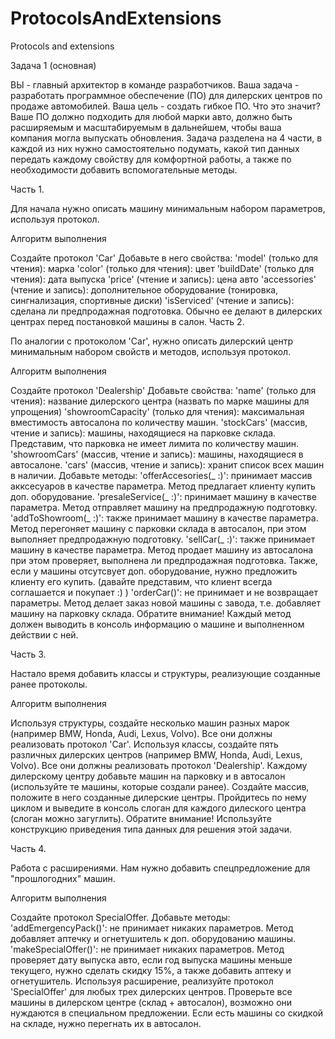 # ProtocolsAndExtensions
 Protocols and  extensions


Задача 1 (основная)

ВЫ - главный архитектор в команде разработчиков. Ваша задача - разработать программное обеспечение (ПО) для дилерских центров по продаже автомобилей. Ваша цель - создать гибкое ПО. Что это значит? Ваше ПО должно подходить для любой марки авто, должно быть расширяемым и масштабируемым в дальнейшем, чтобы ваша компания могла выпускать обновления. Задача разделена на 4 части, в каждой из них нужно самостоятельно подумать, какой тип данных передать каждому свойству для комфортной работы, а также по необходимости добавить вспомогательные методы.

Часть 1.

Для начала нужно описать машину минимальным набором параметров, используя протокол.

Алгоритм выполнения

Создайте протокол 'Car'
Добавьте в него свойства:
'model' (только для чтения): марка
'color' (только для чтения): цвет
'buildDate' (только для чтения): дата выпуска
'price' (чтение и запись): цена авто
'accessories' (чтение и запись): дополнительное оборудование (тонировка, сингнализация, спортивные диски)
'isServiced' (чтение и запись): сделана ли предпродажная подготовка. Обычно ее делают в дилерских центрах перед постановкой машины в салон.
Часть 2.

По аналогии с протоколом 'Car', нужно описать дилерский центр минимальным набором свойств и методов, используя протокол.

Алгоритм выполнения

Создайте протокол 'Dealership'
Добавьте свойства:
'name' (только для чтения): название дилерского центра (назвать по марке машины для упрощения)
'showroomCapacity' (только для чтения): максимальная вместимость автосалона по количеству машин.
'stockCars' (массив, чтение и запись): машины, находящиеся на парковке склада. Представим, что парковка не имеет лимита по количеству машин.
'showroomCars' (массив, чтение и запись): машины, находящиеся в автосалоне.
'cars' (массив, чтение и запись): хранит список всех машин в наличии.
Добавьте методы:
'offerAccesories(_ :)': принимает массив акксесуаров в качестве параметра. Метод предлагает клиенту купить доп. оборудование.
'presaleService(_ :)': принимает машину в качестве параметра. Метод отправляет машину на предпродажную подготовку.
'addToShowroom(_ :)': также принимает машину в качестве параметра. Метод перегоняет машину с парковки склада в автосалон, при этом выполняет предпродажную подготовку.
'sellCar(_ :)': также принимает машину в качестве параметра. Метод продает машину из автосалона при этом проверяет, выполнена ли предпродажная подготовка. Также, если у машины отсутсвует доп. оборудование, нужно предложить клиенту его купить. (давайте представим, что клиент всегда соглашается и покупает :) )
'orderCar()': не принимает и не возвращает параметры. Метод делает заказ новой машины с завода, т.е. добавляет машину на парковку склада.
Обратите внимание! Каждый метод должен выводить в консоль информацию о машине и выполненном действии с ней.

Часть 3.

Настало время добавить классы и структуры, реализующие созданные ранее протоколы.

Алгоритм выполнения

Используя структуры, создайте несколько машин разных марок (например BMW, Honda, Audi, Lexus, Volvo). Все они должны реализовать протокол 'Car'.
Используя классы, создайте пять различных дилерских центров (например BMW, Honda, Audi, Lexus, Volvo). Все они должны реализовать протокол 'Dealership'. Каждому дилерскому центру добавьте машин на парковку и в автосалон (используйте те машины, которые создали ранее).
Создайте массив, положите в него созданные дилерские центры. Пройдитесь по нему циклом и выведите в консоль слоган для каждого дилеского центра (слоган можно загуглить).
Обратите внимание! Используйте конструкцию приведения типа данных для решения этой задачи.

Часть 4.

Работа с расширениями. Нам нужно добавить спецпредложение для "прошлогодних" машин.

Алгоритм выполнения

Создайте протокол SpecialOffer.
Добавьте методы:
'addEmergencyPack()': не принимает никаких параметров. Метод добавляет аптечку и огнетушитель к доп. оборудованию машины.
'makeSpecialOffer()': не принимает никаких параметров. Метод проверяет дату выпуска авто, если год выпуска машины меньше текущего, нужно сделать скидку 15%, а также добавить аптеку и огнетушитель.
Используя расширение, реализуйте протокол 'SpecialOffer' для любых трех дилерских центров.
Проверьте все машины в дилерском центре (склад + автосалон), возможно они нуждаются в специальном предложении. Если есть машины со скидкой на складе, нужно перегнать их в автосалон.
